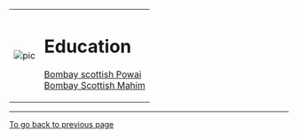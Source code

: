<!DOCTYPE html>
<html lang="en">
<head>
    <meta charset="UTF-8">
    <title>School</title>
</head>
<body>
    <table cellspacing="60">
        <tr>
            <td><img src="images/14.jpg" alt="pic"></td>
            <td><p><h1>Education</h1></p><p><p> <a href="https://bombayscottish.in/powai/home.php"> Bombay scottish Powai</a><br> <a href="https://bombayscottish.in/mahim/home.php">Bombay Scottish Mahim</a> </p></p></td>
        </tr>   
    </table>
    <hr size="3" noshade>
    <a href="index.html">To go back to previous page</a>
</body>
</html>
